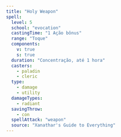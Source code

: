 ```yaml
---
title: "Holy Weapon"
spell:
  level: 5
  school: "evocation"
  castingTime: "1 Ação bônus"
  range: "Toque"
  components:
    v: true
    s: true
  duration: "Concentração, até 1 hora"
  casters:
    - paladin
    - cleric
  type:
    - damage
    - utility
  damageTypes:
    - radiant
  savingThrow:
    - con
  spellAttack: "weapon"
  source: "Xanathar's Guide to Everything"
---
```

